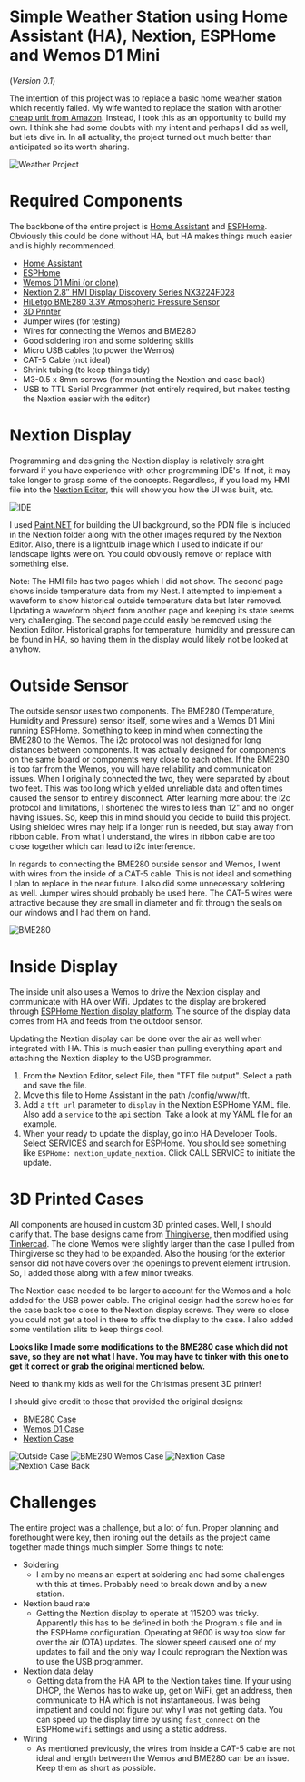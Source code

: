 # Simple Weather Station using Home Assistant (HA), Nextion, ESPHome and Wemos D1 Mini
(_Version 0.1_) 

The intention of this project was to replace a basic home weather station which recently failed.  My wife wanted to replace the station with another [cheap unit from Amazon](https://www.amazon.com/AcuRite-00424CA-Digital-Thermometer-Temperature/dp/B00WXIR94M/ref=sr_1_33?crid=2560J0F63KQT8&keywords=acurite+weather+station&qid=1673193466&sprefix=accurite+weather+station%2Caps%2C115&sr=8-33).  Instead, I took this as an opportunity to build my own.  I think she had some doubts with my intent and perhaps I did as well, but lets dive in.  In all actuality, the project turned out much better than anticipated so its worth sharing.

![Weather Project](/images/project.jpg "Weather Project Photo")

# Required Components

The backbone of the entire project is [Home Assistant](https://www.home-assistant.io/) and [ESPHome](https://esphome.io/).  Obviously this could be done without HA, but HA makes things much easier and is highly recommended.

* [Home Assistant](https://www.home-assistant.io/) 
* [ESPHome](https://esphome.io/)
* [Wemos D1 Mini (or clone)](https://www.amazon.com/dp/B081PX9YFV?psc=1&ref=ppx_yo2ov_dt_b_product_details)
* [Nextion 2.8″ HMI Display Discovery Series NX3224F028](https://www.amazon.com/dp/B0BBL3GM3S)
* [HiLetgo BME280 3.3V Atmospheric Pressure Sensor](https://www.amazon.com/dp/B01N47LZ4P)
* [3D Printer](https://www.creality.com/products/ender-3-v2-neo-3d-printer)
* Jumper wires (for testing)
* Wires for connecting the Wemos and BME280
* Good soldering iron and some soldering skills
* Micro USB cables (to power the Wemos)
* CAT-5 Cable (not ideal)
* Shrink tubing (to keep things tidy)
* M3-0.5 x 8mm screws (for mounting the Nextion and case back)
* USB to TTL Serial Programmer (not entirely required, but makes testing the Nextion easier with the editor)

# Nextion Display

Programming and designing the Nextion display is relatively straight forward if you have experience with other programming IDE's.  If not, it may take longer to grasp some of the concepts.  Regardless, if you load my HMI file into the [Nextion Editor](https://nextion.tech/nextion-editor/), this will show you how the UI was built, etc.

![IDE](/images/nextion_ide.png "IDE")

I used [Paint.NET](https://www.getpaint.net/) for building the UI background, so the PDN file is included in the Nextion folder along with the other images required by the Nextion Editor.  Also, there is a lightbulb image which I used to indicate if our landscape lights were on.  You could obviously remove or replace with something else.

Note:  The HMI file has two pages which I did not show.  The second page shows inside temperature data from my Nest.  I attempted to implement a waveform to show historical outside temperature data but later removed.  Updating a waveform object from another page and keeping its state seems very challenging.  The second page could easily be removed using the Nextion Editor.  Historical graphs for temperature, humidity and pressure can be found in HA, so having them in the display would likely not be looked at anyhow.

# Outside Sensor

The outside sensor uses two components.  The BME280 (Temperature, Humidity and Pressure) sensor itself, some wires and a Wemos D1 Mini running ESPHome.  Something to keep in mind when connecting the BME280 to the Wemos.  The i2c protocol was not designed for long distances between components.  It was actually designed for components on the same board or components very close to each other.  If the BME280 is too far from the Wemos, you will have reliability and communication issues.  When I originally connected the two, they were separated by about two feet.  This was too long which yielded unreliable data and often times caused the sensor to entirely disconnect.  After learning more about the i2c protocol and limitations, I shortened the wires to less than 12" and no longer having issues.  So, keep this in mind should you decide to build this project.  Using shielded wires may help if a longer run is needed, but stay away from ribbon cable.  From what I understand, the wires in ribbon cable are too close together which can lead to i2c interference.

In regards to connecting the BME280 outside sensor and Wemos, I went with wires from the inside of a CAT-5 cable.  This is not ideal and something I plan to replace in the near future.  I also did some unnecessary soldering as well.  Jumper wires should probably be used here.  The CAT-5 wires were attractive because they are small in diameter and fit through the seals on our windows and I had them on hand.


![BME280](/images/outside_sensor.jpg "BME280 and Case")

# Inside Display

The inside unit also uses a Wemos to drive the Nextion display and communicate with HA over Wifi.  Updates to the display are brokered through [ESPHome Nextion display platform](https://esphome.io/components/display/nextion.html).  The source of the display data comes from HA and feeds from the outdoor sensor.

Updating the Nextion display can be done over the air as well when integrated with HA. This is much easier than pulling everything apart and attaching the Nextion display to the USB programmer.

1. From the Nextion Editor, select File, then "TFT file output".  Select a path and save the file.
2. Move this file to Home Assistant in the path /config/www/tft.
3. Add a `tft_url` parameter to `display` in the Nextion ESPHome YAML file.  Also add a `service` to the `api` section.  Take a look at my YAML file for an example.
4. When your ready to update the display, go into HA Developer Tools.  Select SERVICES and search for ESPHome.  You should see something like `ESPHome: nextion_update_nextion`.  Click CALL SERVICE to initiate the update.


# 3D Printed Cases

All components are housed in custom 3D printed cases.  Well, I should clarify that.  The base designs came from [Thingiverse](https://www.thingiverse.com/), then modified using [Tinkercad](https://www.tinkercad.com/).  The clone Wemos were slightly larger than the case I pulled from Thingiverse so they had to be expanded.  Also the housing for the exterior sensor did not have covers over the openings to prevent element intrusion.  So, I added those along with a few minor tweaks.  

The Nextion case needed to be larger to account for the Wemos and a hole added for the USB power cable.  The original design had the screw holes for the case back too close to the Nextion display screws.  They were so close you could not get a tool in there to affix the display to the case.  I also added some ventilation slits to keep things cool.

**Looks like I made some modifications to the BME280 case which did not save, so they are not what I have.  You may have to tinker with this one to get it correct or grab the original mentioned below.**

Need to thank my kids as well for the Christmas present 3D printer!

I should give credit to those that provided the original designs:

* [BME280 Case](https://www.thingiverse.com/thing:3809818)
* [Wemos D1 Case](https://www.thingiverse.com/thing:1768820)
* [Nextion Case](https://www.thingiverse.com/thing:1497062)

![Outside Case](/images/case_outside.jpg "Outside Case")
![BME280 Wemos Case](/images/case_wemos.jpg "BME280 Wemos Case")
![Nextion Case](/images/case_inside.jpg "Nextion Case")
![Nextion Case Back](/images/case_back.jpg "Nextion Case Back")

# Challenges

The entire project was a challenge, but a lot of fun.  Proper planning and forethought were key, then ironing out the details as the project came together made things much simpler.  Some things to note:

* Soldering
    * I am by no means an expert at soldering and had some challenges with this at times.  Probably need to break down and by a new station.
* Nextion baud rate
    * Getting the Nextion display to operate at 115200 was tricky.  Apparently this has to be defined in both the Program.s file and in the ESPHome configuration.  Operating at 9600 is way too slow for over the air (OTA) updates.  The slower speed caused one of my updates to fail and the only way I could reprogram the Nextion was to use the USB programmer.
* Nextion data delay
    * Getting data from the HA API to the Nextion takes time.  If your using DHCP, the Wemos has to wake up, get on WiFi, get an address, then communicate to HA which is not instantaneous.  I was being impatient and could not figure out why I was not getting data.  You can speed up the display time by using `fast_connect` on the ESPHome `wifi` settings and using a static address.
* Wiring
    * As mentioned previously, the wires from inside a CAT-5 cable are not ideal and length between the Wemos and BME280 can be an issue.  Keep them as short as possible.

